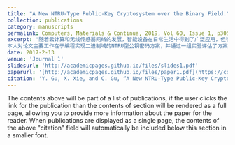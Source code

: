 ```yaml
---
title: "A New NTRU-Type Public-Key Cryptosystem over the Binary Field."
collection: publications
category: manuscripts
permalink: Computers, Materials & Continua, 2019, Vol 60, Issue 1, p305
excerpt: '随着云计算和无线传感器网络的发展，智能设备在日常生活中得到了广泛应用，但智能设备的安全问题尚未得到很好的解决。本文提出了一种新的基于二进制域的NTRU型公钥密码方案。具体来说，我们方案的安全性依赖于非平衡稀疏多项式比率问题（DUSPR）的计算困难问题。通过理论分析，我们证明了本文NTRU型公钥密码方案正确性。而且，我们使用NTL库实现了该方案，并进行了一组实验来评估加密和解密的能力和耗时。实验结果表明，二进制域上的NTRU型公钥密码方案是相对实用和有效的。
本人对论文主要工作在于编程实现二进制域的NTRU型公钥密码方案，并通过一组实验评估了方案加密和解密的能力和耗时。同时，本人也收集整理了论文相关材料。'
date: 2017-2-13
venue: 'Journal 1'
slidesurl: 'http://academicpages.github.io/files/slides1.pdf'
paperurl: '[http://academicpages.github.io/files/paper1.pdf](https://cdn.techscience.cn/files/cmc/2019/v60n1/20190626060618_31250.pdf)'
citation: 'Y. Gu, X. Xie, and C. Gu, “A New NTRU-Type Public-Key Cryptosystem over the Binary Field,” Comput. Mater. Contin., vol. 60, no. 1, pp. 305–316, 2019. https://doi.org/10.32604/cmc.2019.04121'
---
```


The contents above will be part of a list of publications, if the user clicks the link for the publication than the contents of section will be rendered as a full page, allowing you to provide more information about the paper for the reader. When publications are displayed as a single page, the contents of the above "citation" field will automatically be included below this section in a smaller font.
